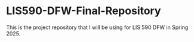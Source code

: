 # LIS590-DFW-Final-Repository
This is the project repository that I will be using for LIS 590 DFW in Spring 2025. 
